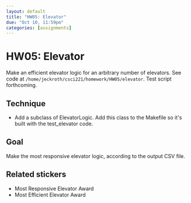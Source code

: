 ```yaml
---
layout: default
title: "HW05: Elevator"
due: "Oct 10, 11:59pm"
categories: [assignments]
---
```


# HW05: Elevator

Make an efficient elevator logic for an arbitrary number of elevators. See code at `/home/jeckroth/csci221/homework/HW05/elevator`. Test script forthcoming.

## Technique

- Add a subclass of ElevatorLogic. Add this class to the Makefile so it's built with the test_elevator code.

## Goal

Make the most responsive elevator logic, according to the output CSV file.

## Related stickers

- Most Responsive Elevator Award
- Most Efficient Elevator Award
 
